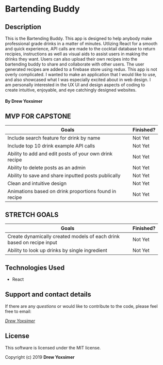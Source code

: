 # Bartending Buddy

## Description

This is the Bartending Buddy. This app is designed to help anybody make professional grade drinks in a matter of minutes. Utlizing React for a smooth and quick experience, API calls are made to the cocktail database to return recipies, instructions as well as visual aids to assist users in making the drinks they want. Users can also upload their own recipes into the bartending buddy to share and collaborate with other users. The user generated recipes are added to a firebase store using redux. This app is not overly complicated. I wanted to make an application that I would like to use, and also showcased what I was especially excited about in web design. I am personally interested in the UX UI and design aspects of coding to create intuitive, enjoyable, and eye catchingly designed websites.


#### By Drew Yoxsimer

## 


##


## MVP FOR CAPSTONE

Goals | Finished?
----------|----------|
Include search feature for drink by name | Not Yet
Include top 10 drink example API calls | Not Yet
Ability to add and edit posts of your own drink recipe | Not Yet
Ability to delete posts as an admin | Not Yet
Ability to save and share inputted posts publically | Not Yet
Clean and intuitive design | Not Yet
Animations based on drink proportions found in recipe | Not Yet


## STRETCH GOALS

Goals | Finished?
----------|----------|
Create dynamically created models of each drink based on recipe input | Not Yet
Ability to look up drinks by single ingredient | Not Yet


## Technologies Used

* React


## Support and contact details

If there are any _questions_ or would like to contribute to the code, please feel free to email:

_[Drew Yoxsimer](mailto:drewyox@gmail.com)_


## License

This software is licensed under the MIT license.

Copyright (c) 2019 **Drew Yoxsimer**
